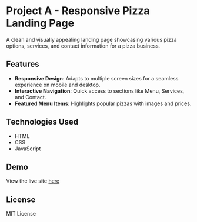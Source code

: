 # Project A - Responsive Pizza Landing Page

A clean and visually appealing landing page showcasing various pizza options, services, and contact information for a pizza business.

## Features

- **Responsive Design**: Adapts to multiple screen sizes for a seamless experience on mobile and desktop.
- **Interactive Navigation**: Quick access to sections like Menu, Services, and Contact.
- **Featured Menu Items**: Highlights popular pizzas with images and prices.

## Technologies Used

- HTML
- CSS
- JavaScript

## Demo

View the live site [here](https://projecta2024.ccbp.tech/)

## License

MIT License
